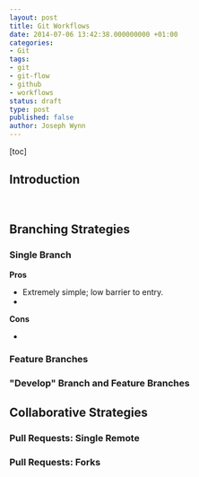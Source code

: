 ```yaml
---
layout: post
title: Git Workflows
date: 2014-07-06 13:42:38.000000000 +01:00
categories:
- Git
tags:
- git
- git-flow
- github
- workflows
status: draft
type: post
published: false
author: Joseph Wynn
---
```


[toc]

## Introduction

&nbsp;

## Branching Strategies

### Single Branch

**Pros**

*   Extremely simple; low barrier to entry.
*

**Cons**

*

### Feature Branches

### "Develop" Branch and Feature Branches

## Collaborative Strategies

### Pull Requests: Single Remote

### Pull Requests: Forks